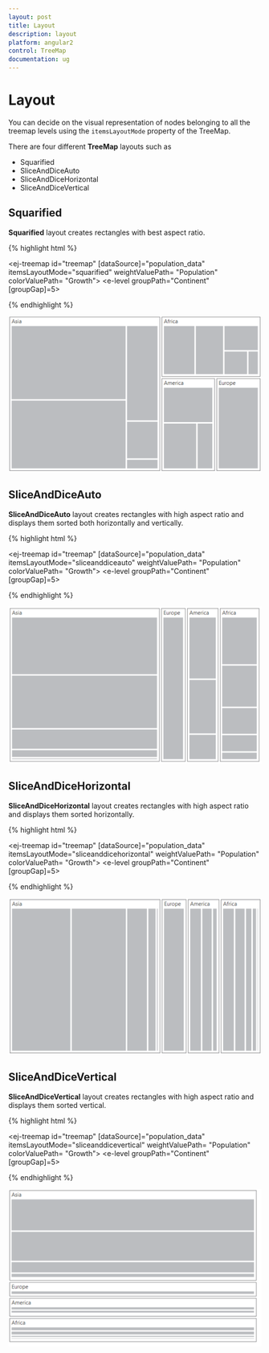 ```yaml
---
layout: post
title: Layout
description: layout
platform: angular2
control: TreeMap
documentation: ug
---
```


# Layout

You can decide on the visual representation of nodes belonging to all the treemap levels using the `itemsLayoutMode` property of the TreeMap.

There are four different **TreeMap** layouts such as

* Squarified
* SliceAndDiceAuto
* SliceAndDiceHorizontal
* SliceAndDiceVertical

## Squarified

**Squarified** layout creates rectangles with best aspect ratio.

{% highlight html %}

<ej-treemap id="treemap"  [dataSource]="population_data" itemsLayoutMode="squarified"
                          weightValuePath= "Population"  colorValuePath= "Growth">
     <e-levels>
         <e-level groupPath="Continent" [groupGap]=5></e-level>
     </e-levels>
</ej-treemap>

{% endhighlight %}



![](Layout_images/Layout_img1.png)

## SliceAndDiceAuto

**SliceAndDiceAuto** layout creates rectangles with high aspect ratio and displays them sorted both horizontally and vertically.

{% highlight html %}

<ej-treemap id="treemap"  [dataSource]="population_data" itemsLayoutMode="sliceanddiceauto"
                                 weightValuePath= "Population"  colorValuePath= "Growth">
    <e-levels>
         <e-level groupPath="Continent" [groupGap]=5></e-level>
    </e-levels>
</ej-treemap>

{% endhighlight %}



![](Layout_images/Layout_img2.png)

## SliceAndDiceHorizontal

**SliceAndDiceHorizontal** layout creates rectangles with high aspect ratio and displays them sorted horizontally.

{% highlight html %}

<ej-treemap id="treemap"  [dataSource]="population_data" 
        itemsLayoutMode="sliceanddicehorizontal" weightValuePath= "Population"
        colorValuePath= "Growth">
       <e-levels>
           <e-level groupPath="Continent" [groupGap]=5></e-level>
       </e-levels>
</ej-treemap>

{% endhighlight %}



![](Layout_images/Layout_img3.png)

## SliceAndDiceVertical

**SliceAndDiceVertical** layout creates rectangles with high aspect ratio and displays them sorted vertical.

{% highlight html %}

<ej-treemap id="treemap"  [dataSource]="population_data" 
       itemsLayoutMode="sliceanddicevertical" weightValuePath= "Population"
                                                  colorValuePath= "Growth">
     <e-levels>
        <e-level groupPath="Continent" [groupGap]=5></e-level>
     </e-levels>
</ej-treemap>

{% endhighlight %}



![](Layout_images/Layout_img4.png)

